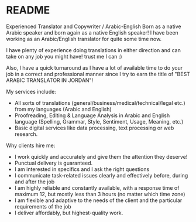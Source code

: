 # README
Experienced Translator and Copywriter / Arabic-English
Born as a native Arabic speaker and born again as a native English speaker!
I have been working as an Arabic/English translator for quite some time now.

I have plenty of experience doing translations in either direction and can take on any job you might have! trust me I can :)

Also, I have a quick turnaround as I have a lot of available time to do your job in a correct and professional manner since I try to earn the title of "BEST ARABIC TRANSLATOR IN JORDAN"!

My services include:
- All sorts of translations (general/business/medical/technical/legal etc.) from my languages (Arabic and English)
- Proofreading, Editing & Language Analysis in Arabic and English language (Spelling, Grammar, Style, Sentiment, Usage, Meaning, etc.)
- Basic digital services like data processing, text processing or web research.

Why clients hire me:

- I work quickly and accurately and give them the attention they deserve!
- Punctual delivery is guaranteed.
- I am interested in specifics and I ask the right questions
- I communicate task-related issues clearly and effectively before, during and after
the job
- I am highly reliable and constantly available, with a response time of maximum 12,
but mostly less than 3 hours (no matter which time zone)
- I am flexible and adaptive to the needs of the client and the particular
requirements of the job
- I deliver affordably, but highest-quality work.
